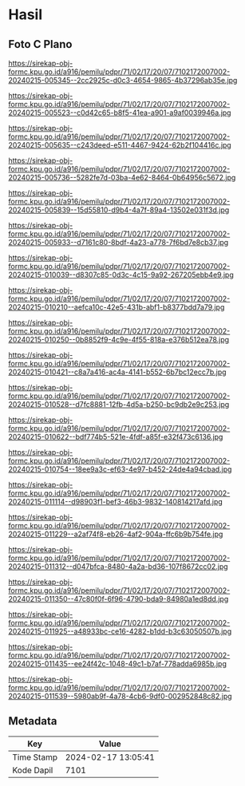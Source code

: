 # Hasil

## Foto C Plano

https://sirekap-obj-formc.kpu.go.id/a916/pemilu/pdpr/71/02/17/20/07/7102172007002-20240215-005345--2cc2925c-d0c3-4654-9865-4b37296ab35e.jpg

https://sirekap-obj-formc.kpu.go.id/a916/pemilu/pdpr/71/02/17/20/07/7102172007002-20240215-005523--c0d42c65-b8f5-41ea-a901-a9af0039946a.jpg

https://sirekap-obj-formc.kpu.go.id/a916/pemilu/pdpr/71/02/17/20/07/7102172007002-20240215-005635--c243deed-e511-4467-9424-62b2f104416c.jpg

https://sirekap-obj-formc.kpu.go.id/a916/pemilu/pdpr/71/02/17/20/07/7102172007002-20240215-005736--5282fe7d-03ba-4e62-8464-0b64956c5672.jpg

https://sirekap-obj-formc.kpu.go.id/a916/pemilu/pdpr/71/02/17/20/07/7102172007002-20240215-005839--15d55810-d9b4-4a7f-89a4-13502e031f3d.jpg

https://sirekap-obj-formc.kpu.go.id/a916/pemilu/pdpr/71/02/17/20/07/7102172007002-20240215-005933--d7161c80-8bdf-4a23-a778-7f6bd7e8cb37.jpg

https://sirekap-obj-formc.kpu.go.id/a916/pemilu/pdpr/71/02/17/20/07/7102172007002-20240215-010039--d8307c85-0d3c-4c15-9a92-267205ebb4e9.jpg

https://sirekap-obj-formc.kpu.go.id/a916/pemilu/pdpr/71/02/17/20/07/7102172007002-20240215-010210--aefca10c-42e5-431b-abf1-b8377bdd7a79.jpg

https://sirekap-obj-formc.kpu.go.id/a916/pemilu/pdpr/71/02/17/20/07/7102172007002-20240215-010250--0b8852f9-4c9e-4f55-818a-e376b512ea78.jpg

https://sirekap-obj-formc.kpu.go.id/a916/pemilu/pdpr/71/02/17/20/07/7102172007002-20240215-010421--c8a7a416-ac4a-4141-b552-6b7bc12ecc7b.jpg

https://sirekap-obj-formc.kpu.go.id/a916/pemilu/pdpr/71/02/17/20/07/7102172007002-20240215-010528--d7fc8881-12fb-4d5a-b250-bc9db2e9c253.jpg

https://sirekap-obj-formc.kpu.go.id/a916/pemilu/pdpr/71/02/17/20/07/7102172007002-20240215-010622--bdf774b5-521e-4fdf-a85f-e32f473c6136.jpg

https://sirekap-obj-formc.kpu.go.id/a916/pemilu/pdpr/71/02/17/20/07/7102172007002-20240215-010754--18ee9a3c-ef63-4e97-b452-24de4a94cbad.jpg

https://sirekap-obj-formc.kpu.go.id/a916/pemilu/pdpr/71/02/17/20/07/7102172007002-20240215-011114--d98903f1-bef3-46b3-9832-140814217afd.jpg

https://sirekap-obj-formc.kpu.go.id/a916/pemilu/pdpr/71/02/17/20/07/7102172007002-20240215-011229--a2af74f8-eb26-4af2-904a-ffc6b9b754fe.jpg

https://sirekap-obj-formc.kpu.go.id/a916/pemilu/pdpr/71/02/17/20/07/7102172007002-20240215-011312--d047bfca-8480-4a2a-bd36-107f8672cc02.jpg

https://sirekap-obj-formc.kpu.go.id/a916/pemilu/pdpr/71/02/17/20/07/7102172007002-20240215-011350--47c80f0f-6f96-4790-bda9-84980a1ed8dd.jpg

https://sirekap-obj-formc.kpu.go.id/a916/pemilu/pdpr/71/02/17/20/07/7102172007002-20240215-011925--a48933bc-ce16-4282-b1dd-b3c63050507b.jpg

https://sirekap-obj-formc.kpu.go.id/a916/pemilu/pdpr/71/02/17/20/07/7102172007002-20240215-011435--ee24f42c-1048-49c1-b7af-778adda6985b.jpg

https://sirekap-obj-formc.kpu.go.id/a916/pemilu/pdpr/71/02/17/20/07/7102172007002-20240215-011539--5980ab9f-4a78-4cb6-9df0-002952848c82.jpg


## Metadata

| Key        | Value               |
| ---------- | ------------------- |
| Time Stamp | 2024-02-17 13:05:41 |
| Kode Dapil | 7101                |



